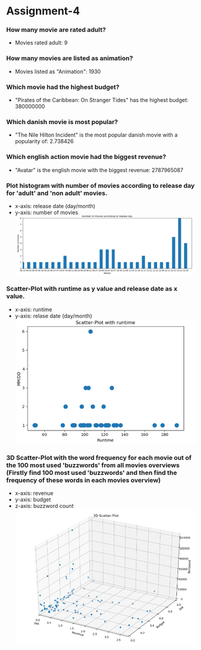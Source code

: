 # Assignment-4

### How many movie are rated adult?
* Movies rated adult: 9

### How many movies are listed as animation?
* Movies listed as "Animation": 1930

### Which movie had the highest budget?
* "Pirates of the Caribbean: On Stranger Tides" has the highest budget: 380000000

### Which danish movie is most popular?
* "The Nile Hilton Incident" is the most popular danish movie with a popularity of: 2.738426

### Which english action movie had the biggest revenue?
* "Avatar" is the english movie with the biggest revenue: 2787965087

### Plot histogram with number of movies according to release day for 'adult' and 'non adult' movies.
* x-axis: release date (day/month)
* y-axis: number of movies 
![alt text](https://github.com/EZL1190/Assignment-4/blob/master/img/plot1.PNG)

### Scatter-Plot with runtime as y value and release date as x value.
* x-axis: runtime
* y-axis: relase date (day/month) 
![alt text](https://github.com/EZL1190/Assignment-4/blob/master/img/plot2.PNG)


### 3D Scatter-Plot with the word frequency for each movie out of the 100 most used 'buzzwords' from all movies overviews (Firstly find 100 most used 'buzzwords' and then find the frequency of these words in each movies overview)
* x-axis: revenue
* y-axis: budget
* z-axis: buzzword count 
![alt text](https://github.com/EZL1190/Assignment-4/blob/master/img/plot3.PNG)
